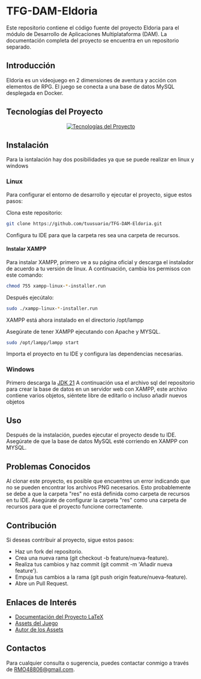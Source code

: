 # TFG-DAM-Eldoria
Este repositorio contiene el código fuente del proyecto Eldoria para el módulo de Desarrollo de Aplicaciones Multiplataforma (DAM). La documentación completa del proyecto se encuentra en un repositorio separado.

## Introducción
Eldoria es un videojuego en 2 dimensiones de aventura y acción con elementos de RPG. El juego se conecta a una base de datos MySQL desplegada en Docker.

## Tecnologías del Proyecto
<p align="center">
  <a href="https://skillicons.dev">
    <img src="https://skillicons.dev/icons?i=java,idea,linux,windows,mysql,latex" alt="Tecnologías del Proyecto" />
  </a>
</p>

## Instalación
Para la isntalación hay dos posibilidades ya que se puede realizar en linux y windows

### Linux
Para configurar el entorno de desarrollo y ejecutar el proyecto, sigue estos pasos:

Clona este repositorio:
```bash
git clone https://github.com/tuusuario/TFG-DAM-Eldoria.git
```
Configura tu IDE para que la carpeta res sea una carpeta de recursos.
#### Instalar XAMPP
Para instalar XAMPP, primero ve a su página oficial y descarga el instalador de acuerdo a tu versión de linux. A continuación, cambia los permisos con este comando:
```bash
chmod 755 xampp-linux-*-installer.run
```
Después ejecútalo:
```bash
sudo ./xampp-linux-*-installer.run
```
XAMPP está ahora instalado en el directorio /opt/lampp

Asegúrate de tener XAMPP ejecutando con Apache y MYSQL.
```bash
sudo /opt/lampp/lampp start
```
Importa el proyecto en tu IDE y configura las dependencias necesarias.


### Windows

Primero descarga la [JDK 21](https://www.oracle.com/java/technologies/javase/jdk21-archive-downloads.html)
A continuación usa el archivo sql del repositorio para crear la base de datos en un servidor web con XAMPP, este archivo contiene varios objetos, siéntete libre de editarlo o incluso añadir nuevos objetos

## Uso
Después de la instalación, puedes ejecutar el proyecto desde tu IDE. Asegúrate de que la base de datos MySQL esté corriendo en XAMPP con MYSQL.

## Problemas Conocidos
Al clonar este proyecto, es posible que encuentres un error indicando que no se pueden encontrar los archivos PNG necesarios. Esto probablemente se debe a que la carpeta "res" no está definida como carpeta de recursos en tu IDE. Asegúrate de configurar la carpeta "res" como una carpeta de recursos para que el proyecto funcione correctamente.

## Contribución
Si deseas contribuir al proyecto, sigue estos pasos:

- Haz un fork del repositorio.
- Crea una nueva rama (git checkout -b feature/nueva-feature).
- Realiza tus cambios y haz commit (git commit -m 'Añadir nueva feature').
- Empuja tus cambios a la rama (git push origin feature/nueva-feature).
- Abre un Pull Request.

## Enlaces de Interés
- [Documentación del Proyecto LaTeX](https://github.com/Pisa-17/documentationEldoriaTFG)
- [Assets del Juego](https://pixel-boy.itch.io/ninja-adventure-asset-pack)
- [Autor de los Assets](https://twitter.com/2Pblog1)
## Contactos
Para cualquier consulta o sugerencia, puedes contactar conmigo a través de RMO48806@gmail.com.
